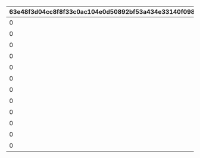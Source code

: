 |63e48f3d04cc8f8f33c0ac104e0d50892bf53a434e33140f098d40f1e2cd2abb|da4d14ec3905abacb0cfbf4ca98cc1f43d3bfbf87397b527f8a6bee78ba51efb|c70bee81dfc091fca737663dbde2f7fca9c5329518c641b6fb0ae9870e5a109d|6efb8eea31665e8b440eabf0ca93fba46dca817582609a904b17b519059d997e|61f8e1c4450380cf0623ae8fd5a5935362961b1fe8e53c5ec68355a3d085f639|7897aa3ae076310746aa97f972511d010d6c6f9d5d58c8ff61ae66a73c4be2f3|558467a0405db075634abc60f926d9e660a46ee611b14596724d815ffec4928b|91f76e7d58d4c856c3e6bdec1fe85ecfb0d533c25c14741a031230fdba1ea44d|7677a8d1972c465d506e09e591c95e90f0bf88b36512826cb2dff49186beaddd|631375a310a16b60c3ef671c94d67466e7438f370841f4e9aa4cda3ed5273ef3|bae55b4f13afd59ca61b98d27baf2977217e09263fd572c4afce56c513b200d2|686b4540a95be552531d1ffd0bcb6a2a28b4bf78b2abbea54fa949ffc55fe252|5584005744f2a68246bbc62def424a88f0c965384c3c633967a2cb5b6f110532|1eb373f8c735f5a30e6d5aabe6bb150ae763877f4d74304fad86707e2c63508d|f857ff494570e1e4367a4f0e38e41ea65c636701ba2c425cf87a6c38ef870154|
| --- | --- | --- | --- | --- | --- | --- | --- | --- | --- | --- | --- | --- | --- | --- |
|0|-30|800100101|100584|？？？|90|bgm_M220|1001001|bgm_M220|100000|2|100584|-75|350|1|
|0|-30|800100102|100584|？？？|90|bgm_M220|1001002|bgm_M220|100000|2|100584|-75|350|1|
|0|-30|800100103|100584|？？？|90|bgm_M220|1001003|bgm_M220|100000|2|100584|-75|350|1|
|0|-30|800100101|100584|？？？|90|bgm_M221|1001004|bgm_M221|100000|2|100584|-75|350|1|
|0|-30|800100102|100584|？？？|90|bgm_M221|1001005|bgm_M221|100000|2|100584|-75|350|1|
|0|-30|800100103|100584|？？？|90|bgm_M221|1001006|bgm_M221|100000|2|100584|-75|350|1|
|0|-30|800100201|100584|？？？|90|bgm_M220|1002001|bgm_M220|100000|2|100584|-75|350|1|
|0|-30|800100202|100584|？？？|90|bgm_M220|1002002|bgm_M220|100000|2|100584|-75|350|1|
|0|-30|800100203|100584|？？？|90|bgm_M220|1002003|bgm_M220|100000|2|100584|-75|350|1|
|0|-30|800100201|100584|？？？|90|bgm_M221|1002004|bgm_M221|100000|2|100584|-75|350|1|
|0|-30|800100202|100584|？？？|90|bgm_M221|1002005|bgm_M221|100000|2|100584|-75|350|1|
|0|-30|800100203|100584|？？？|90|bgm_M221|1002006|bgm_M221|100000|2|100584|-75|350|1|